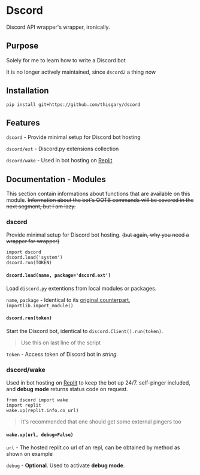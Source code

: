 # Dscord

Discord API wrapper's wrapper, ironically.

## Purpose

Solely for me to learn how to write a Discord bot

It is no longer actively maintained, since `dscord2` a thing now

## Installation

    pip install git+https://github.com/thisgary/dscord

## Features

`dscord` - Provide minimal setup for Discord bot hosting

`dscord/ext` - Discord.py extensions collection

`dscord/wake` - Used in bot hosting on [Replit](https://replit.com)

## Documentation - Modules

This section contain informations about functions that are available on this module. 
~~Information about the bot's OOTB commands will be covered in the next segment, but I am lazy.~~

### dscord

Provide minimal setup for Discord bot hosting.
~~(but again, why you need a wrapper for wrapper)~~ 

    import dscord
    dscord.load('system')
    dscord.run(TOKEN)

#### `dscord.load(name, package='dscord.ext')`

Load `discord.py` extentions from local modules or packages.

`name`, `package` - Identical to its [original counterpart](https://docs.python.org/3/library/importlib.html#importlib.import_module), `importlib.import_module()`


#### `dscord.run(token)`

Start the Discord bot, identical to `discord.Client().run(token)`.

> Use this on last line of the script

`token` - Access token of Discord bot in *string*.


### dscord/wake

Used in bot hosting on [Replit](https://replit.com) to keep the bot up 24/7. self-pinger included, and **debug mode** returns status code on request.

    from dscord import wake
    import replit
    wake.up(replit.info.co_url)

> It's recommended that one should get some external pingers too
    
#### `wake.up(url, debug=False)`

`url` - The hosted replit.co url of an repl, can be obtained by method as shown on example

`debug` - **Optional**. Used to activate **debug mode**.
